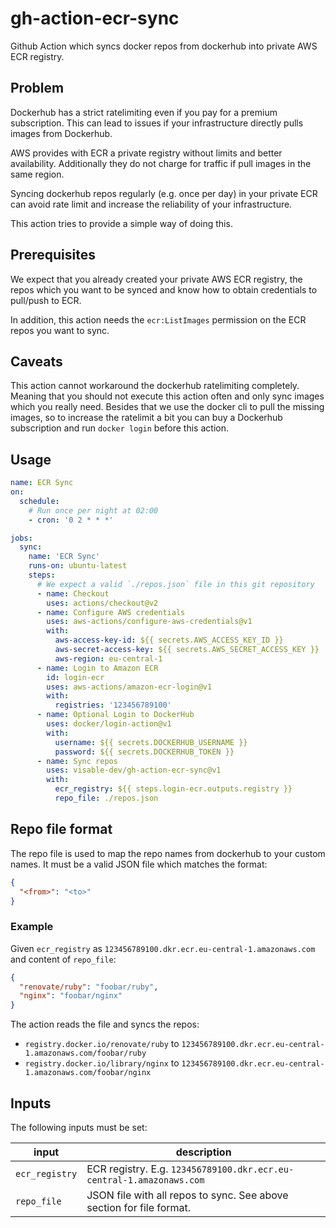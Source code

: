 # gh-action-ecr-sync

Github Action which syncs docker repos from dockerhub into private AWS ECR registry.

## Problem

Dockerhub has a strict ratelimiting even if you pay for a premium subscription. This can lead to issues if your infrastructure directly pulls images from Dockerhub.

AWS provides with ECR a private registry without limits and better availability. Additionally they do not charge for traffic if pull images in the same region.

Syncing dockerhub repos regularly (e.g. once per day) in your private ECR can avoid rate limit and increase the reliability of your infrastructure.

This action tries to provide a simple way of doing this.

## Prerequisites

We expect that you already created your private AWS ECR registry, the repos which you want to be synced and know how to obtain credentials to pull/push to ECR.

In addition, this action needs the `ecr:ListImages` permission on the ECR repos you want to sync.

## Caveats

This action cannot workaround the dockerhub ratelimiting completely.
Meaning that you should not execute this action often and only sync images which you really need.
Besides that we use the docker cli to pull the missing images, so to increase the ratelimit a bit you can buy a Dockerhub subscription and run `docker login` before this action.

## Usage

```yml
name: ECR Sync
on:
  schedule:
    # Run once per night at 02:00
    - cron: '0 2 * * *'

jobs:
  sync:
    name: 'ECR Sync'
    runs-on: ubuntu-latest
    steps:
      # We expect a valid `./repos.json` file in this git repository
      - name: Checkout
        uses: actions/checkout@v2
      - name: Configure AWS credentials
        uses: aws-actions/configure-aws-credentials@v1
        with:
          aws-access-key-id: ${{ secrets.AWS_ACCESS_KEY_ID }}
          aws-secret-access-key: ${{ secrets.AWS_SECRET_ACCESS_KEY }}
          aws-region: eu-central-1
      - name: Login to Amazon ECR
        id: login-ecr
        uses: aws-actions/amazon-ecr-login@v1
        with:
          registries: '123456789100'
      - name: Optional Login to DockerHub
        uses: docker/login-action@v1
        with:
          username: ${{ secrets.DOCKERHUB_USERNAME }}
          password: ${{ secrets.DOCKERHUB_TOKEN }}
      - name: Sync repos
        uses: visable-dev/gh-action-ecr-sync@v1
        with:
          ecr_registry: ${{ steps.login-ecr.outputs.registry }}
          repo_file: ./repos.json
```

## Repo file format

The repo file is used to map the repo names from dockerhub to your custom names.
It must be a valid JSON file which matches the format:
```json
{
  "<from>": "<to>"
}
```

### Example

Given `ecr_registry` as `123456789100.dkr.ecr.eu-central-1.amazonaws.com` and content of `repo_file`:
```json
{
  "renovate/ruby": "foobar/ruby",
  "nginx": "foobar/nginx"
}
```

The action reads the file and syncs the repos:
* `registry.docker.io/renovate/ruby` to `123456789100.dkr.ecr.eu-central-1.amazonaws.com/foobar/ruby`
* `registry.docker.io/library/nginx` to `123456789100.dkr.ecr.eu-central-1.amazonaws.com/foobar/nginx`

## Inputs

The following inputs must be set:

| input | description |
| ----- | ----------- |
| `ecr_registry` | ECR registry. E.g. `123456789100.dkr.ecr.eu-central-1.amazonaws.com` |
| `repo_file` | JSON file with all repos to sync. See above section for file format. |
